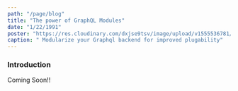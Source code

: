 ```yaml
---
path: "/page/blog"
title: "The power of GraphQL Modules"
date: "1/22/1991"
poster: "https://res.cloudinary.com/dxjse9tsv/image/upload/v1555536781/backlit-keyboard.jpg"
caption: " Modularize your Graphql backend for improved plugability"
---
```


### Introduction

Coming Soon!!
